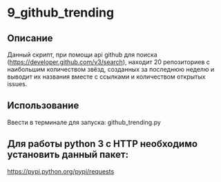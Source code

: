 # 9_github_trending

## Описание
Данный скрипт, при помощи api github для поиска (https://developer.github.com/v3/search), находит 20 репозиториев с наибольшим количеством звёзд, созданных за последнюю неделю и выводит их названия вместе с ссылками и количеством открытых issues.

## Использование
Ввести в терминале для запуска:
  github_trending.py
  
## Для работы python 3 с HTTP необходимо установить данный пакет:
  https://pypi.python.org/pypi/requests
